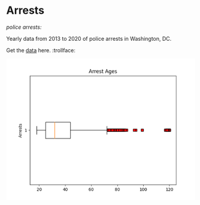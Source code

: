 # Arrests


<i>police arrests:</i>

Yearly data from 2013 to 2020 of police arrests in Washington, DC.

Get the [data](https://raw.githubusercontent.com/NicJC/arrests/master/Arrests.csv) here. :trollface:

![pic](https://github.com/NicJC/arrests/blob/master/arrests.png)
